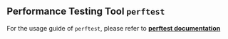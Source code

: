 ## Performance Testing Tool `perftest`

For the usage guide of `perftest`, please refer to [**perftest documentation**](https://go-sponge.com/component/monitor/perftest.html)

